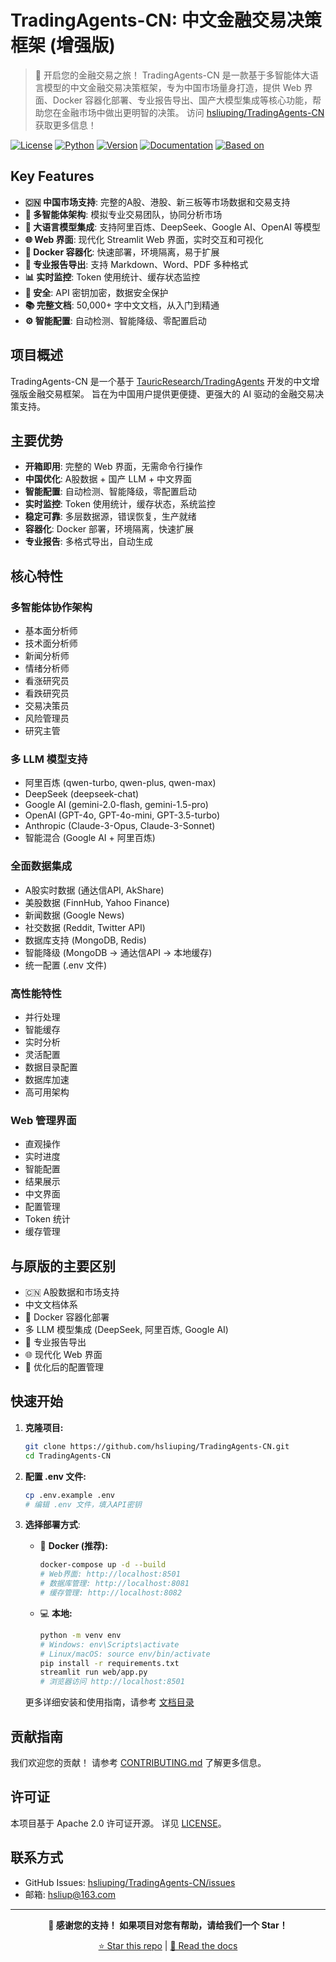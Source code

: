 # TradingAgents-CN: 中文金融交易决策框架 (增强版)

> 🚀 开启您的金融交易之旅！ TradingAgents-CN 是一款基于多智能体大语言模型的中文金融交易决策框架，专为中国市场量身打造，提供 Web 界面、Docker 容器化部署、专业报告导出、国产大模型集成等核心功能，帮助您在金融市场中做出更明智的决策。 访问 [hsliuping/TradingAgents-CN](https://github.com/hsliuping/TradingAgents-CN) 获取更多信息！

[![License](https://img.shields.io/badge/License-Apache%202.0-blue.svg)](https://opensource.org/licenses/Apache-2.0)
[![Python](https://img.shields.io/badge/Python-3.10%2B-blue.svg)](https://www.python.org/)
[![Version](https://img.shields.io/badge/Version-cn--0.1.8-green.svg)](./VERSION)
[![Documentation](https://img.shields.io/badge/docs-中文文档-green.svg)](./docs/)
[![Based on](https://img.shields.io/badge/基于-TauricResearch/TradingAgents-orange.svg)](https://github.com/TauricResearch/TradingAgents)

## Key Features

*   **🇨🇳 中国市场支持**: 完整的A股、港股、新三板等市场数据和交易支持
*   **🤖 多智能体架构**: 模拟专业交易团队，协同分析市场
*   **🧠 大语言模型集成**: 支持阿里百炼、DeepSeek、Google AI、OpenAI 等模型
*   **🌐 Web 界面**: 现代化 Streamlit Web 界面，实时交互和可视化
*   **🐳 Docker 容器化**: 快速部署，环境隔离，易于扩展
*   **📄 专业报告导出**: 支持 Markdown、Word、PDF 多种格式
*   **📊 实时监控**: Token 使用统计、缓存状态监控
*   **🔑 安全**: API 密钥加密，数据安全保护
*   **📚 完整文档**: 50,000+ 字中文文档，从入门到精通
*   **⚙️ 智能配置**: 自动检测、智能降级、零配置启动

## 项目概述

TradingAgents-CN 是一个基于 [TauricResearch/TradingAgents](https://github.com/TauricResearch/TradingAgents) 开发的中文增强版金融交易框架。 旨在为中国用户提供更便捷、更强大的 AI 驱动的金融交易决策支持。

## 主要优势

*   **开箱即用**: 完整的 Web 界面，无需命令行操作
*   **中国优化**: A股数据 + 国产 LLM + 中文界面
*   **智能配置**: 自动检测、智能降级，零配置启动
*   **实时监控**: Token 使用统计，缓存状态，系统监控
*   **稳定可靠**: 多层数据源，错误恢复，生产就绪
*   **容器化**: Docker 部署，环境隔离，快速扩展
*   **专业报告**: 多格式导出，自动生成

## 核心特性

### 多智能体协作架构

*   基本面分析师
*   技术面分析师
*   新闻分析师
*   情绪分析师
*   看涨研究员
*   看跌研究员
*   交易决策员
*   风险管理员
*   研究主管

### 多 LLM 模型支持

*   阿里百炼 (qwen-turbo, qwen-plus, qwen-max)
*   DeepSeek (deepseek-chat)
*   Google AI (gemini-2.0-flash, gemini-1.5-pro)
*   OpenAI (GPT-4o, GPT-4o-mini, GPT-3.5-turbo)
*   Anthropic (Claude-3-Opus, Claude-3-Sonnet)
*   智能混合 (Google AI + 阿里百炼)

### 全面数据集成

*   A股实时数据 (通达信API, AkShare)
*   美股数据 (FinnHub, Yahoo Finance)
*   新闻数据 (Google News)
*   社交数据 (Reddit, Twitter API)
*   数据库支持 (MongoDB, Redis)
*   智能降级 (MongoDB → 通达信API → 本地缓存)
*   统一配置 (.env 文件)

### 高性能特性

*   并行处理
*   智能缓存
*   实时分析
*   灵活配置
*   数据目录配置
*   数据库加速
*   高可用架构

### Web 管理界面

*   直观操作
*   实时进度
*   智能配置
*   结果展示
*   中文界面
*   配置管理
*   Token 统计
*   缓存管理

## 与原版的主要区别

*   🇨🇳 A股数据和市场支持
*   中文文档体系
*   🐳 Docker 容器化部署
*   多 LLM 模型集成 (DeepSeek, 阿里百炼, Google AI)
*   📄 专业报告导出
*   🌐 现代化 Web 界面
*   🚀 优化后的配置管理

## 快速开始

1.  **克隆项目:**
    ```bash
    git clone https://github.com/hsliuping/TradingAgents-CN.git
    cd TradingAgents-CN
    ```

2.  **配置 .env 文件:**
    ```bash
    cp .env.example .env
    # 编辑 .env 文件，填入API密钥
    ```

3.  **选择部署方式**:

    *   🐳 **Docker (推荐):**
        ```bash
        docker-compose up -d --build
        # Web界面: http://localhost:8501
        # 数据库管理: http://localhost:8081
        # 缓存管理: http://localhost:8082
        ```

    *   💻 **本地:**
        ```bash
        python -m venv env
        # Windows: env\Scripts\activate
        # Linux/macOS: source env/bin/activate
        pip install -r requirements.txt
        streamlit run web/app.py
        # 浏览器访问 http://localhost:8501
        ```

    更多详细安装和使用指南，请参考 [文档目录](docs/)

## 贡献指南

我们欢迎您的贡献！ 请参考 [CONTRIBUTING.md](CONTRIBUTING.md) 了解更多信息。

## 许可证

本项目基于 Apache 2.0 许可证开源。 详见 [LICENSE](LICENSE)。

## 联系方式

*   GitHub Issues: [hsliuping/TradingAgents-CN/issues](https://github.com/hsliuping/TradingAgents-CN/issues)
*   邮箱: hsliup@163.com

---

<div align="center">

**🌟 感谢您的支持！ 如果项目对您有帮助，请给我们一个 Star！**

[⭐ Star this repo](https://github.com/hsliuping/TradingAgents-CN) | [📖 Read the docs](./docs/)

</div>